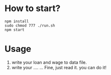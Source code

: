 # How to start?
```
npm install
sudo chmod 777 ./run.sh
npm start
```

# Usage
1. write your loan and wage to data file.
2. write your ....
...
Fine, just read it. you can do it!